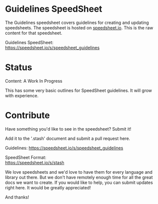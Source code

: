 # Guidelines SpeedSheet

The Guidelines speedsheet covers guidelines for creating and updating speedsheets. The speedsheet is hosted on [speedsheet.io](https://speedsheet.io). This is the raw content for that speedsheet.

Guidelines SpeedSheet:  
https://speedsheet.io/s/speedsheet_guidelines


# Status

Content: A Work In Progress

This has some very basic outlines for SpeedSheet guidelines. It will grow with experience.


# Contribute

Have something you'd like to see in the speedsheet? Submit it!

Add it to the '.stash' document and submit a pull request here.

Guidelines:
https://speedsheet.io/s/speedsheet_guidelines

SpeedSheet Format:  
https://speedsheet.io/s/stash

We love speedsheets and we'd love to have them for every language and library out there. But we don't have remotely enough time for all the great docs we want to create. If you would like to help, you can submit updates right here. It would be greatly appreciated! 

And thanks!
